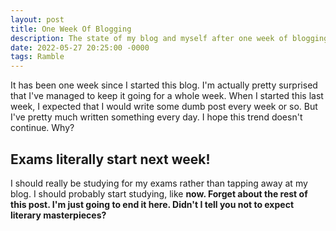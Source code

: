 ```yaml
---
layout: post
title: One Week Of Blogging
description: The state of my blog and myself after one week of blogging.
date: 2022-05-27 20:25:00 -0000
tags: Ramble
---
```


It has been one week since I started this blog. I'm actually pretty surprised that I've managed to keep it going for a whole week. When I started this last week, I expected that I would write some dumb post every week or so. But I've pretty much written something every day. I hope this trend doesn't continue. Why?

## Exams literally start next week!

I should really be studying for my exams rather than tapping away at my blog. I should probably start studying, like **now. Forget about the rest of this post. I'm just going to end it here. Didn't I tell you not to expect literary masterpieces?**

